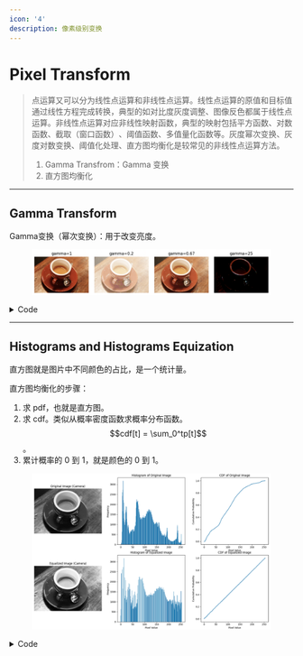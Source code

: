```yaml
---
icon: '4'
description: 像素级别变换
---
```


# Pixel Transform

> 点运算又可以分为线性点运算和非线性点运算。线性点运算的原值和目标值通过线性方程完成转换，典型的如对比度灰度调整、图像反色都属于线性点运算。非线性点运算对应非线性映射函数，典型的映射包括平方函数、对数函数、截取（窗口函数）​、阈值函数、多值量化函数等。灰度幂次变换、灰度对数变换、阈值化处理、直方图均衡化是较常见的非线性点运算方法。
>
> 1. Gamma Transfrom：Gamma 变换
> 2. 直方图均衡化

***

## Gamma Transform

Gamma变换（幂次变换）：用于改变亮度。

<figure><img src="../../.gitbook/assets/image (5) (1) (1) (1) (1) (1).png" alt=""><figcaption></figcaption></figure>

<details>

<summary>Code</summary>

```python
from skimage import data,io,exposure
from matplotlib import pyplot as plt

image=data.coffee()

for i,gamma in enumerate([1,0.2,0.67,25]):
    plt.subplot(1,4,i+1)
    plt.title(f'gamma={gamma}')
    plt.axis('off')
    io.imshow(exposure.adjust_gamma(image,gamma))
plt.show()
```

</details>

***

## Histograms and Histograms Equization

直方图就是图片中不同颜色的占比，是一个统计量。

直方图均衡化的步骤：

1. 求 pdf，也就是直方图。
2. 求 cdf。类似从概率密度函数求概率分布函数。$$cdf[t] = \sum_0^tp[t]$$。
3. 累计概率的 0 到 1，就是颜色的 0 到 1。

<figure><img src="../../.gitbook/assets/image (6) (1) (1) (1) (1).png" alt=""><figcaption></figcaption></figure>

<details>

<summary>Code</summary>

```python
import numpy as np
import matplotlib.pyplot as plt
from skimage import data, color

def calculate_histogram(image):
    """计算图像的直方图"""
    # 确定可能的灰度级别
    levels = np.arange(0, 257)
    # 计算并返回直方图
    histogram, _ = np.histogram(image, bins=levels, density=False)
    return histogram

def calculate_cdf(histogram):
    """计算累积分布函数（CDF）"""
    cdf = histogram.cumsum()
    # 归一化CDF
    cdf_normalized = cdf / float(cdf[-1])
    return cdf_normalized

def equalize_histogram(image):
    """均衡化直方图"""
    # 计算原始图像的直方图
    histogram = calculate_histogram(image)
    # 计算CDF
    cdf = calculate_cdf(histogram)
    # 映射原始图像的像素值
    image_equalized = np.interp(image, np.arange(0, 256), cdf * 255)
    return image_equalized.astype('uint8')

# 使用skimage的案例图片：camera
image_camera = np.clip(color.rgb2gray(data.coffee())*255.0,0,255).astype(np.uint8)

# 均衡化图像
image_equalized = equalize_histogram(image_camera)

# 可视化
fig, ax = plt.subplots(2, 3, figsize=(12, 12))

# 原始图像
ax[0, 0].imshow(image_camera, cmap='gray')
ax[0, 0].set_title('Original Image (Camera)')
ax[0, 0].axis('off')

# 原始直方图
ax[0, 1].bar(np.arange(0, 256), calculate_histogram(image_camera))
ax[0, 1].set_title('Histogram of Original Image')
ax[0, 1].set_xlabel('Pixel Value')
ax[0, 1].set_ylabel('Frequency')

# 均衡化后的CDF
ax[0, 2].plot(np.arange(0, 256), calculate_cdf(calculate_histogram(image_camera)))
ax[0, 2].set_title('CDF of Original Image')
ax[0, 2].set_xlabel('Pixel Value')
ax[0, 2].set_ylabel('Cumulative Probability')

# 均衡化后的图像
ax[1, 0].imshow(image_equalized, cmap='gray')
ax[1, 0].set_title('Equalized Image (Camera)')
ax[1, 0].axis('off')

# 均衡化后直方图
ax[1, 1].bar(np.arange(0, 256), calculate_histogram(image_equalized))
ax[1, 1].set_title('Histogram of Equalized Image')
ax[1, 1].set_xlabel('Pixel Value')
ax[1, 1].set_ylabel('Frequency')

# 均衡化后的CDF
ax[1, 2].plot(np.arange(0, 256), calculate_cdf(calculate_histogram(image_equalized)))
ax[1, 2].set_title('CDF of Equalized Image')
ax[1, 2].set_xlabel('Pixel Value')
ax[1, 2].set_ylabel('Cumulative Probability')

plt.tight_layout()
plt.show()

```

</details>
